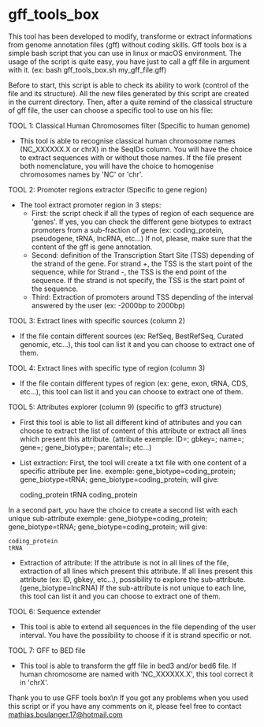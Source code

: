 # gff_tools_box

This tool has been developed to modify, transforme or extract informations from genome annotation files (gff) without coding skills.
Gff tools box is a simple bash script that you can use in linux or macOS environment.
The usage of the script is quite easy, you have just to call a gff file in argument with it. (ex: bash gff_tools_box.sh my_gff_file.gff)

Before to start, this script is able to check its ability to work (control of the file and its structure).
All the new files generated by this script are created in the current directory.
Then, after a quite remind of the classical structure of gff file, the user can choose a specific tool to use on his file:


TOOL 1: Classical Human Chromosomes filter (Specific to human genome)
- This tool is able to recognise classical human chromosome names (NC_XXXXXX.X or chrX) in the SeqIDs column. 
You will have the choice to extract sequences with or without those names. 
If the file present both nomenclature, you will have the choice to homogenise chromosomes names by 'NC' or 'chr'.


TOOL 2: Promoter regions extractor (Specific to gene region)
- The tool extract promoter region in 3 steps:
	- First: the script check if all the types of region of each sequence are 'genes'. 
	If yes, you can check the different gene biotypes to extract promoters from a sub-fraction of gene (ex: coding_protein, pseudogene, tRNA, lncRNA, etc...)
	If not, please, make sure that the content of the gff is gene annotation.
	- Second: definition of the Transcription Start Site (TSS) depending of the strand of the gene. 
	For strand +, the TSS is the start point of the sequence, while for Strand -, the TSS is the end point of the sequence. 
	If the strand is not specify, the TSS is the start point of the sequence.
	- Third: Extraction of promoters around TSS depending of the interval answered by the user (ex: -2000bp to 2000bp)


TOOL 3: Extract lines with specific sources (column 2)
- If the file contain different sources (ex: RefSeq, BestRefSeq, Curated genomic, etc...), this tool can list it and you can choose to extract one of them.


TOOL 4: Extract lines with specific type of region (column 3)
- If the file contain different types of region (ex: gene, exon, tRNA, CDS, etc...), this tool can list it and you can choose to extract one of them.


TOOL 5: Attributes explorer (column 9) (specific to gff3 structure)
- First this tool is able to list all different kind of attributes and you can choose to extract the list of content of this attribute or extract all lines which present this attribute. (attribute exemple: ID=; gbkey=; name=; gene=; gene_biotype=; parental=; etc...)
- List extraction:
First, the tool will create a txt file with one content of a specific attribute per line.
	exemple: gene_biotype=coding_protein; gene_biotype=tRNA; gene_biotype=coding_protein; will give:
	
	coding_protein
	tRNA
	coding_protein

In a second part, you have the choice to create a second list with each unique sub-attribute
	exemple: gene_biotype=coding_protein; gene_biotype=tRNA; gene_biotype=coding_protein; will give:

	coding_protein
	tRNA

- Extraction of attribute:
If the attribute is not in all lines of the file, extraction of all lines which present this attribute.
If all lines present this attribute (ex: ID, gbkey, etc...), possibility to explore the sub-attribute. (gene_biotype=lncRNA)
	If the sub-attribute is not unique to each line, this tool can list it and you can choose to extract one of them.


TOOL 6: Sequence extender
- This tool is able to extend all sequences in the file depending of the user interval. You have the possibility to choose if it is strand specific or not.


TOOL 7: GFF to BED file
- This tool is able to transform the gff file in bed3 and/or bed6 file. If human chromosome are named with 'NC_XXXXXX.X', this tool correct it in 'chrX'.


Thank you to use GFF tools box\n
If you got any problems when you used this script or if you have any comments on it, please feel free to contact mathias.boulanger.17@hotmail.com
